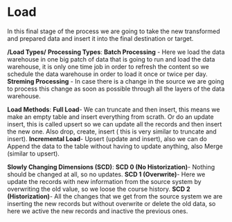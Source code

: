# Load

In this final stage of the process we are going to take the new transformed and prepared data and insert it into the final destination or target.

**/Load Types/**
**Processing Types**:
**Batch Processing** - Here we load the data warehouse in one big patch of data that is going to run and load the data warehouse, it is only one time job in order to refresh the content so we schedule the data warehouse in order to load it once or twice per day.
**Streming Processing** - In case there is a change in the source we are going to process this change as soon as possible through all the layers of the data warehouse.

**Load Methods**:
**Full Load**- We can truncate and then insert, this means we make an empty table and insert everything from scrath. Or do an update insert, this is called upsert so we can update all the records and then insert the new one. Also drop, create, insert ( this is very similar to truncate and insert).
**Incremental Load**- Upsert (update and insert), also we can do Append the data to the table without having to update anything, also Merge (similar to upsert).

**Slowly Changing Dimensions (SCD)**:
**SCD 0 (No Historization)**- Nothing should be changed at all, so no updates.
**SCD 1 (Overwrite)**- Here we update the records with new information from the source system by overwriting the old value, so we loose the course history.
**SCD 2 (Historization)**- All the changes that we get from the source system we are inserting the new records but without overwrite or delete the old data, so here we active the new records and inactive the previous ones.
